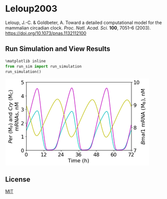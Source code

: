 # Leloup2003
Leloup, J.-C. & Goldbeter, A. Toward a detailed computational model for the mammalian circadian clock. *Proc. Natl. Acad. Sci.* **100**, 7051–6 (2003). https://doi.org/10.1073/pnas.1132112100

## Run Simulation and View Results
```python
%matplotlib inline
from run_sim import run_simulation
run_simulation()
```
![Per_Cry_Bmal1mRNA](Per_Cry_Bmal1mRNA.png)

## License
[MIT](/LICENSE)